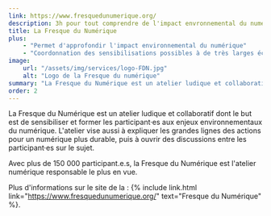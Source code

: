 ```yaml
---
link: https://www.fresquedunumerique.org/
description: 3h pour tout comprendre de l'impact envronnemental du numérique
title: La Fresque du Numérique
plus:
    - "Permet d'approfondir l'impact environnemental du numérique"
    - "Coordonnation des sensibilisations possibles à de très larges échelles."
image: 
    url: "/assets/img/services/logo-FDN.jpg"
    alt: "Logo de la Fresque du numérique"
summary: "La Fresque du Numérique est un atelier ludique et collaboratif dont le but est de sensibiliser et former les participant·es aux enjeux environnementaux du numérique."
order: 2
---
```


La Fresque du Numérique est un atelier ludique et collaboratif dont le but est de sensibiliser et former les participant·es aux enjeux environnementaux du numérique. L'atelier vise aussi à expliquer les grandes lignes des actions pour un numérique plus durable, puis à ouvrir des discussions entre les participant·es sur le sujet.

Avec plus de 150 000 participant.e.s, la Fresque du Numérique est l'atelier numérique responsable le plus en vue.
				
Plus d'informations sur le site de la  : {% include link.html link="https://www.fresquedunumerique.org/" text="Fresque du Numérique" %}.
